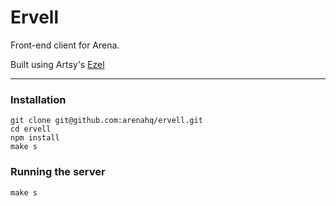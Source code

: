 # Ervell

Front-end client for Arena.

Built using Artsy's [Ezel](https://github.com/artsy/ezel)


* * *

### Installation
	git clone git@github.com:arenahq/ervell.git
	cd ervell
	npm install
	make s

### Running the server
	make s
